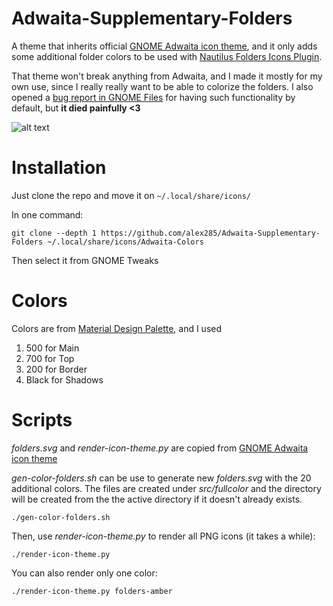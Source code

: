 # Adwaita-Supplementary-Folders
A theme that inherits official [GNOME Adwaita icon theme](https://gitlab.gnome.org/GNOME/adwaita-icon-theme), and it only adds some additional folder colors to be used with [Nautilus Folders Icons Plugin](https://github.com/bilelmoussaoui/nautilus-folder-icons).

That theme won't break anything from Adwaita, and I made it mostly for my own use, since I really really want to be able to colorize the folders. I also opened a [bug report in GNOME Files](https://gitlab.gnome.org/GNOME/nautilus/issues/817) for having such functionality by default, but **it died painfully <3**

![alt text](https://i.imgur.com/KbNfgs2.png)

# Installation
Just clone the repo and move it on `~/.local/share/icons/`

In one command:
```
git clone --depth 1 https://github.com/alex285/Adwaita-Supplementary-Folders ~/.local/share/icons/Adwaita-Colors
```
Then select it from GNOME Tweaks

# Colors
Colors are from [Material Design Palette](https://materialuicolors.co/), and I used
1. 500 for Main
2. 700 for Top
3. 200 for Border
4. Black for Shadows

# Scripts
*folders.svg* and *render-icon-theme.py* are copied from [GNOME Adwaita icon theme](https://gitlab.gnome.org/GNOME/adwaita-icon-theme)

*gen-color-folders.sh* can be use to generate new *folders.svg* with the 20 additional colors. The files are created under *src/fullcolor* and the directory will be created from the the active directory if it doesn't already exists.
```
./gen-color-folders.sh
```
Then, use *render-icon-theme.py* to render all PNG icons (it takes a while):
```
./render-icon-theme.py
```
You can also render only one color:
```
./render-icon-theme.py folders-amber
```
